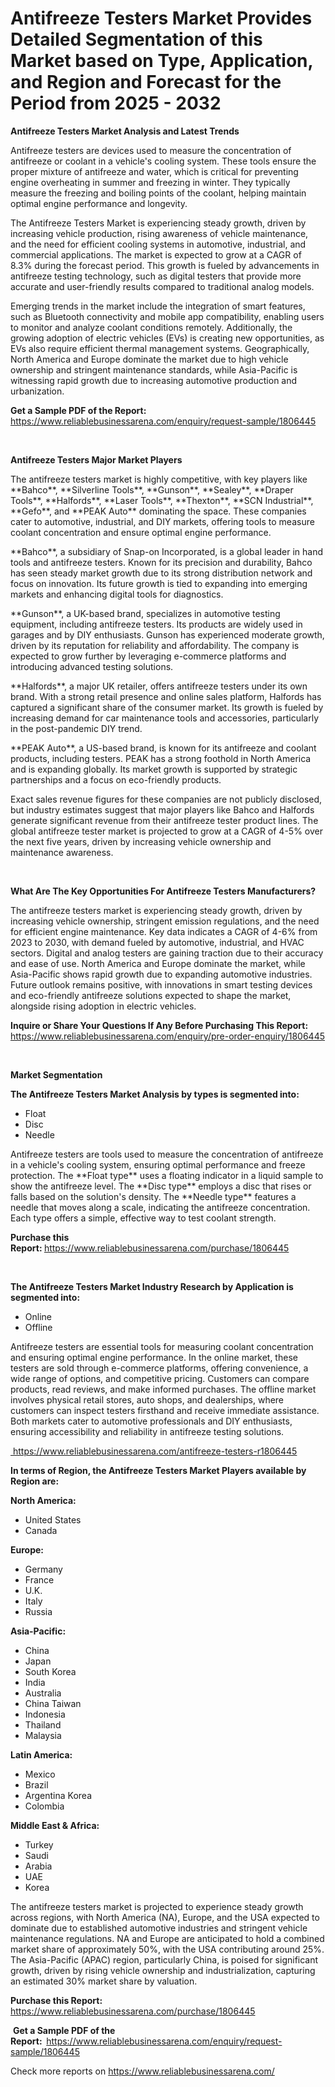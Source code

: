 <p><h1>Antifreeze Testers Market Provides Detailed Segmentation of this Market based on Type, Application, and Region and Forecast for the Period from 2025 - 2032</h1></p><p><strong>Antifreeze Testers Market Analysis and Latest Trends</strong></p>
<p><p>Antifreeze testers are devices used to measure the concentration of antifreeze or coolant in a vehicle's cooling system. These tools ensure the proper mixture of antifreeze and water, which is critical for preventing engine overheating in summer and freezing in winter. They typically measure the freezing and boiling points of the coolant, helping maintain optimal engine performance and longevity.</p><p>The Antifreeze Testers Market is experiencing steady growth, driven by increasing vehicle production, rising awareness of vehicle maintenance, and the need for efficient cooling systems in automotive, industrial, and commercial applications. The market is expected to grow at a CAGR of 8.3% during the forecast period. This growth is fueled by advancements in antifreeze testing technology, such as digital testers that provide more accurate and user-friendly results compared to traditional analog models.</p><p>Emerging trends in the market include the integration of smart features, such as Bluetooth connectivity and mobile app compatibility, enabling users to monitor and analyze coolant conditions remotely. Additionally, the growing adoption of electric vehicles (EVs) is creating new opportunities, as EVs also require efficient thermal management systems. Geographically, North America and Europe dominate the market due to high vehicle ownership and stringent maintenance standards, while Asia-Pacific is witnessing rapid growth due to increasing automotive production and urbanization.</p></p>
<p><strong>Get a Sample PDF of the Report:&nbsp;</strong> <a href="https://www.reliablebusinessarena.com/enquiry/request-sample/1806445?utm_campaign=1835&utm_medium=2&utm_source=Github&utm_content=ia&utm_term=21012025&utm_id=antifreeze-testers">https://www.reliablebusinessarena.com/enquiry/request-sample/1806445</a></p>
<p>&nbsp;</p>
<p><strong>Antifreeze Testers Major Market Players</strong></p>
<p><p>The antifreeze testers market is highly competitive, with key players like **Bahco**, **Silverline Tools**, **Gunson**, **Sealey**, **Draper Tools**, **Halfords**, **Laser Tools**, **Thexton**, **SCN Industrial**, **Gefo**, and **PEAK Auto** dominating the space. These companies cater to automotive, industrial, and DIY markets, offering tools to measure coolant concentration and ensure optimal engine performance.</p><p>**Bahco**, a subsidiary of Snap-on Incorporated, is a global leader in hand tools and antifreeze testers. Known for its precision and durability, Bahco has seen steady market growth due to its strong distribution network and focus on innovation. Its future growth is tied to expanding into emerging markets and enhancing digital tools for diagnostics.</p><p>**Gunson**, a UK-based brand, specializes in automotive testing equipment, including antifreeze testers. Its products are widely used in garages and by DIY enthusiasts. Gunson has experienced moderate growth, driven by its reputation for reliability and affordability. The company is expected to grow further by leveraging e-commerce platforms and introducing advanced testing solutions.</p><p>**Halfords**, a major UK retailer, offers antifreeze testers under its own brand. With a strong retail presence and online sales platform, Halfords has captured a significant share of the consumer market. Its growth is fueled by increasing demand for car maintenance tools and accessories, particularly in the post-pandemic DIY trend.</p><p>**PEAK Auto**, a US-based brand, is known for its antifreeze and coolant products, including testers. PEAK has a strong foothold in North America and is expanding globally. Its market growth is supported by strategic partnerships and a focus on eco-friendly products.</p><p>Exact sales revenue figures for these companies are not publicly disclosed, but industry estimates suggest that major players like Bahco and Halfords generate significant revenue from their antifreeze tester product lines. The global antifreeze tester market is projected to grow at a CAGR of 4-5% over the next five years, driven by increasing vehicle ownership and maintenance awareness.</p></p>
<p>&nbsp;</p>
<p><strong>What Are The Key Opportunities For Antifreeze Testers Manufacturers?</strong></p>
<p><p>The antifreeze testers market is experiencing steady growth, driven by increasing vehicle ownership, stringent emission regulations, and the need for efficient engine maintenance. Key data indicates a CAGR of 4-6% from 2023 to 2030, with demand fueled by automotive, industrial, and HVAC sectors. Digital and analog testers are gaining traction due to their accuracy and ease of use. North America and Europe dominate the market, while Asia-Pacific shows rapid growth due to expanding automotive industries. Future outlook remains positive, with innovations in smart testing devices and eco-friendly antifreeze solutions expected to shape the market, alongside rising adoption in electric vehicles.</p></p>
<p><strong>Inquire or Share Your Questions If Any Before Purchasing This Report:</strong> <a href="https://www.reliablebusinessarena.com/enquiry/pre-order-enquiry/1806445?utm_campaign=1835&utm_medium=2&utm_source=Github&utm_content=ia&utm_term=21012025&utm_id=antifreeze-testers">https://www.reliablebusinessarena.com/enquiry/pre-order-enquiry/1806445</a></p>
<p>&nbsp;</p>
<p><strong>Market Segmentation</strong></p>
<p><strong>The Antifreeze Testers Market Analysis by types is segmented into:</strong></p>
<p><ul><li>Float</li><li>Disc</li><li>Needle</li></ul></p>
<p><p>Antifreeze testers are tools used to measure the concentration of antifreeze in a vehicle's cooling system, ensuring optimal performance and freeze protection. The **Float type** uses a floating indicator in a liquid sample to show the antifreeze level. The **Disc type** employs a disc that rises or falls based on the solution's density. The **Needle type** features a needle that moves along a scale, indicating the antifreeze concentration. Each type offers a simple, effective way to test coolant strength.</p></p>
<p><strong>Purchase this Report:&nbsp;</strong><a href="https://www.reliablebusinessarena.com/purchase/1806445?utm_campaign=1835&utm_medium=2&utm_source=Github&utm_content=ia&utm_term=21012025&utm_id=antifreeze-testers">https://www.reliablebusinessarena.com/purchase/1806445</a></p>
<p>&nbsp;</p>
<p><strong>The Antifreeze Testers Market Industry Research by Application is segmented into:</strong></p>
<p><ul><li>Online</li><li>Offline</li></ul></p>
<p><p>Antifreeze testers are essential tools for measuring coolant concentration and ensuring optimal engine performance. In the online market, these testers are sold through e-commerce platforms, offering convenience, a wide range of options, and competitive pricing. Customers can compare products, read reviews, and make informed purchases. The offline market involves physical retail stores, auto shops, and dealerships, where customers can inspect testers firsthand and receive immediate assistance. Both markets cater to automotive professionals and DIY enthusiasts, ensuring accessibility and reliability in antifreeze testing solutions.</p></p>
<p><a href="https://www.reliablebusinessarena.com/antifreeze-testers-r1806445?utm_campaign=1835&utm_medium=2&utm_source=Github&utm_content=ia&utm_term=21012025&utm_id=antifreeze-testers">&nbsp;https://www.reliablebusinessarena.com/antifreeze-testers-r1806445</a></p>
<p><strong>In terms of Region, the Antifreeze Testers Market Players available by Region are:</strong></p>
<p>
    <p> <strong> North America: </strong>
        <ul>
            <li>United States</li>
            <li>Canada</li>
        </ul>
        </p> 
    <p> <strong> Europe: </strong>
        <ul>
            <li>Germany</li>
            <li>France</li>
            <li>U.K.</li>
            <li>Italy</li>
            <li>Russia</li>
        </ul>
        </p> 
    <p> <strong> Asia-Pacific: </strong>
        <ul>
            <li>China</li>
            <li>Japan</li>
            <li>South Korea</li>
            <li>India</li>
            <li>Australia</li>
            <li>China Taiwan</li>
            <li>Indonesia</li>
            <li>Thailand</li>
            <li>Malaysia</li>
        </ul>
        </p> 
    <p> <strong> Latin America: </strong>
        <ul>
            <li>Mexico</li>
            <li>Brazil</li>
            <li>Argentina Korea</li>
            <li>Colombia</li>
        </ul>
        </p> 
    <p> <strong> Middle East & Africa: </strong>
        <ul>
            <li>Turkey</li>
            <li>Saudi</li>
            <li>Arabia</li>
            <li>UAE</li>
            <li>Korea</li>
        </ul>
    </p>
    </p>
<p><p>The antifreeze testers market is projected to experience steady growth across regions, with North America (NA), Europe, and the USA expected to dominate due to established automotive industries and stringent vehicle maintenance regulations. NA and Europe are anticipated to hold a combined market share of approximately 50%, with the USA contributing around 25%. The Asia-Pacific (APAC) region, particularly China, is poised for significant growth, driven by rising vehicle ownership and industrialization, capturing an estimated 30% market share by valuation.</p></p>
<p><strong>Purchase this Report: </strong><a href="https://www.reliablebusinessarena.com/purchase/1806445?utm_campaign=1835&utm_medium=2&utm_source=Github&utm_content=ia&utm_term=21012025&utm_id=antifreeze-testers">https://www.reliablebusinessarena.com/purchase/1806445</a></p>
<p>&nbsp;<strong>Get a Sample PDF of the Report:&nbsp;&nbsp;</strong><a href="https://www.reliablebusinessarena.com/enquiry/request-sample/1806445?utm_campaign=1835&utm_medium=2&utm_source=Github&utm_content=ia&utm_term=21012025&utm_id=antifreeze-testers">https://www.reliablebusinessarena.com/enquiry/request-sample/1806445</a></p>
<p><strong></strong></p>
<p>Check more reports on <a href="https://www.reliablebusinessarena.com/?utm_campaign=1835&utm_medium=2&utm_source=Github&utm_content=ia&utm_term=21012025&utm_id=antifreeze-testers">https://www.reliablebusinessarena.com/</a></p>